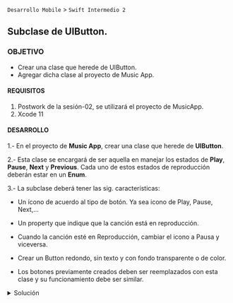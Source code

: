  `Desarrollo Mobile` > `Swift Intermedio 2`
	
## Subclase de UIButton.

### OBJETIVO 

- Crear una clase que herede de UIButton.
- Agregar dicha clase al proyecto de Music App.

#### REQUISITOS 

1. Postwork de la sesión-02, se utilizará el proyecto de MusicApp.
2. Xcode 11

#### DESARROLLO

1.- En el proyecto de **Music App**, crear una clase que herede de **UIButton**.

2.- Esta clase se encargará de ser aquella en manejar los estados de **Play**, **Pause**, **Next** y **Previous**.
Cada uno de estos estados de reproducción deberán estar en un **Enum**.

3.- La subclase deberá tener las sig. características:

- Un ícono de acuerdo al tipo de botón. Ya sea icono de Play, Pause, Next,...

- Un property que indique que la canción está en reproducción.

- Cuando la canción esté en Reproducción, cambiar el icono a Pausa y viceversa. 

- Crear un Button redondo, sin texto y con fondo transparente o de color.

- Los botones previamente creados deben ser reemplazados con esta clase y su funcionamiento debe ser similar.

<details>
	<summary>Solución</summary>
	<p> Agrega aqui la solucion</p>
</details> 
